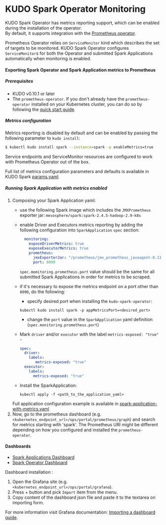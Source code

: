 # KUDO Spark Operator Monitoring

KUDO Spark Operator has metrics reporting support, which can be enabled during the installation of the operator.  
By default, it supports integration with the [Prometheus operator](https://github.com/coreos/prometheus-operator).

Prometheus Operator relies on `ServiceMonitor` kind which describes the set of targets to be monitored.
KUDO Spark Operator configures `ServiceMonitor`s for both the Operator and submitted Spark Applications automatically
when monitoring is enabled.

#### Exporting Spark Operator and Spark Application metrics to Prometheus

##### Prerequisites
* KUDO v0.10.1 or later
* The `prometheus-operator`.
If you don't already have the `prometheus-operator` installed on your Kubernetes cluster, you can do so by following
the [quick start guide](https://github.com/coreos/prometheus-operator#quickstart).

##### Metrics configuration
Metrics reporting is disabled by default and can be enabled by passing the following parameter to `kudo install`:
```bash
$ kubectl kudo install spark --instance=spark -p enableMetrics=true
```

Service endpoints and ServiceMonitor resources are configured to work with Prometheus Operator
out of the box.

Full list of metrics configuration parameters and defaults is available in KUDO Spark [params.yaml](https://github.com/kudobuilder/operators/blob/master/repository/spark/operator/params.yaml).

##### Running Spark Application with metrics enabled
1) Composing your Spark Application yaml:
   - use the following Spark image which includes the `JMXPrometheus` exporter jar: `mesosphere/spark:spark-2.4.5-hadoop-2.9-k8s`
   - enable Driver and Executors metrics reporting by adding the following configuration into `SparkApplication` `spec` section:
     ```yaml
       monitoring:
         exposeDriverMetrics: true
         exposeExecutorMetrics: true
         prometheus:
           jmxExporterJar: "/prometheus/jmx_prometheus_javaagent-0.11.0.jar"
           port: 8090
     ```  
     `spec.momitoring.prometheus.port` value should be the same for all submitted Spark Applications in order for metrics to be scraped.
   - if it's necessary to expose the metrics endpoint on a port other than `8090`, do the following:
     - specify desired port when installing the `kudo-spark-operator`:  

     ```
     kubectl kudo install spark -p appMetricsPort=<desired_port>
     ```
     - change the `port` value in the `SparkApplication` yaml definition (`spec.monitoring.prometheus.port`)    
   - Mark `driver` and/or `executor` with the label `metrics-exposed: "true"` -
     ```yaml
     spec:
       driver:
         labels:
            metrics-exposed: "true"
       executor:
         labels:
           metrics-exposed: "true"
     ```
   - Install the SparkApplication:
     ```
     kubectl apply -f <path_to_the_application_yaml>   
     ```
   Full application configuration example is available in [spark-application-with-metrics.yaml](resources/monitoring/spark-application-with-metrics.yaml)
1) Now, go to the prometheus dashboard (e.g. `<kubernetes_endpoint_url>/ops/portal/prometheus/graph`) and search for metrics
starting with 'spark'. The Prometheus URI might be different depending on how you configured and installed the `prometheus-operator`.

#### Dashboards
 * [Spark Applications Dashboard](resources/dashboards/grafana_spark_applications.json)
 * [Spark Operator Dashboard](resources/dashboards/grafana_spark_operator.json)

 Dashboard installation :
1) Open the Grafana site (e.g. `<kubernetes_endpoint_url>/ops/portal/grafana`).  
1) Press + button and pick `Import` item from the menu.  
1) Copy content of the dashboard json file and paste it to the textarea on importing form.

For more information visit Grafana documentation: [Importing a dashboard guide](https://grafana.com/docs/reference/export_import/#importing-a-dashboard).
